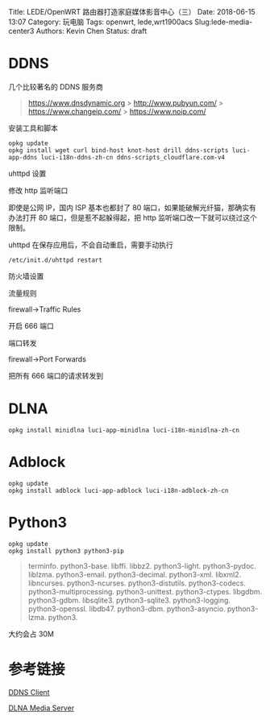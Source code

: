 Title: LEDE/OpenWRT 路由器打造家庭媒体影音中心（三）
Date: 2018-06-15 13:07
Category: 玩电脑
Tags: openwrt, lede,wrt1900acs
Slug:lede-media-center3
Authors: Kevin Chen
Status: draft

# DDNS

几个比较著名的 DDNS 服务商

> <https://www.dnsdynamic.org> > <http://www.pubyun.com/> > <https://www.changeip.com/> > <https://www.noip.com/>

安装工具和脚本

```
opkg update
opkg install wget curl bind-host knot-host drill ddns-scripts luci-app-ddns luci-i18n-ddns-zh-cn ddns-scripts_cloudflare.com-v4
```

uhttpd 设置

修改 http 监听端口

即使是公网 IP，国内 ISP 基本也都封了 80 端口，如果能破解光纤猫，那确实有办法打开 80 端口，但是惹不起躲得起，把 http 监听端口改一下就可以绕过这个限制。

uhttpd 在保存应用后，不会自动重启，需要手动执行

```
/etc/init.d/uhttpd restart
```

防火墙设置

流量规则

firewall->Traffic Rules

开启 666 端口

端口转发

firewall->Port Forwards

把所有 666 端口的请求转发到

# DLNA

```
opkg install minidlna luci-app-minidlna luci-i18n-minidlna-zh-cn
```

# Adblock

```
opkg update
opkg install adblock luci-app-adblock luci-i18n-adblock-zh-cn
```

# Python3

```
opkg update
opkg install python3 python3-pip
```

> terminfo. python3-base. libffi. libbz2\. python3-light. python3-pydoc. liblzma. python3-email. python3-decimal. python3-xml. libxml2\. libncurses. python3-ncurses. python3-distutils. python3-codecs. python3-multiprocessing. python3-unittest. python3-ctypes. libgdbm. python3-gdbm. libsqlite3\. python3-sqlite3\. python3-logging. python3-openssl. libdb47\. python3-dbm. python3-asyncio. python3-lzma. python3.

大约会占 30M

# 参考链接

[DDNS Client](https://openwrt.org/docs/guide-user/services/ddns/client)

[DLNA Media Server](https://openwrt.org/docs/guide-user/services/media_server/dlna)
